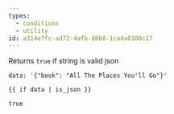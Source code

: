 ```yaml
---
types:
  - conditions
  - utility
id: a314e7fc-ad72-4afb-88b8-1ca4a0100c17
---
```

Returns `true` if string is valid json

```.language-yaml
data: '{"book": "All The Places You'll Go"}'
```

```
{{ if data | is_json }}
```

```.language-output
true
```